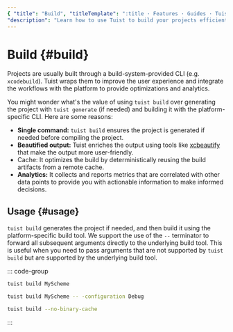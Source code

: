 ```yaml
---
{ "title": "Build", "titleTemplate": ":title · Features · Guides · Tuist",
"description": "Learn how to use Tuist to build your projects efficiently." }
---
```

# Build {#build}

Projects are usually built through a build-system-provided CLI (e.g.
`xcodebuild`). Tuist wraps them to improve the user experience and integrate the
workflows with the platform to provide optimizations and analytics.

You might wonder what's the value of using `tuist build` over generating the
project with `tuist generate` (if needed) and building it with the
platform-specific CLI. Here are some reasons:

- **Single command:** `tuist build` ensures the project is generated if needed
  before compiling the project.
- **Beautified output:** Tuist enriches the output using tools like
  [xcbeautify](https://github.com/cpisciotta/xcbeautify) that make the output
  more user-friendly.
- <LocalizedLink href="/guides/features/cache"><bold>Cache:</bold></LocalizedLink>
  It optimizes the build by deterministically reusing the build artifacts from a
  remote cache.
- **Analytics:** It collects and reports metrics that are correlated with other
  data points to provide you with actionable information to make informed
  decisions.

## Usage {#usage}

`tuist build` generates the project if needed, and then build it using the
platform-specific build tool. We support the use of the `--` terminator to
forward all subsequent arguments directly to the underlying build tool. This is
useful when you need to pass arguments that are not supported by `tuist build`
but are supported by the underlying build tool.

::: code-group
```bash [Build a scheme]
tuist build MyScheme
```
```bash [Build a specific configuration]
tuist build MyScheme -- -configuration Debug
```
```bash [Build all schemes without binary cache]
tuist build --no-binary-cache
```
:::
